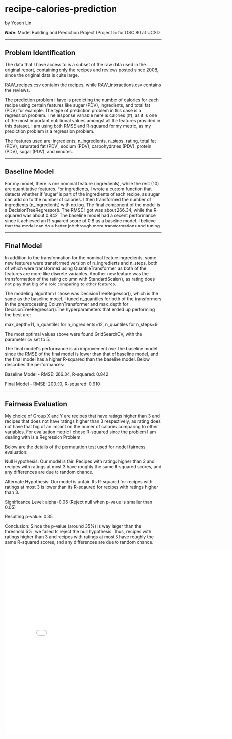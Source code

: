 # recipe-calories-prediction

by Yosen Lin

***Note***: Model Building and Prediction Project (Project 5) for DSC 80 at UCSD

---

## Problem Identification

The data that I have access to is a subset of the raw data used in the original report, containing only the recipes and reviews posted since 2008, since the original data is quite large.

RAW_recipes.csv contains the recipes, while RAW_interactions.csv contains the reviews.

The prediction problem I have is predicting the number of calories for each recipe using certain features like sugar (PDV), ingredients, and total fat (PDV) for example. The type of prediction problem in this case is a regression problem. The response variable here is calories (#), as it is one of the most important nutritional values amongst all the features provided in this dataset. I am using both RMSE and R-squared for my metric, as my prediction problem is a regression problem.

The features used are: ingredients, n_ingredients, n_steps, rating, total fat (PDV), saturated fat (PDV), sodium (PDV), carbohydrates (PDV), protein (PDV), sugar (PDV), and minutes.

---

## Baseline Model

For my model, there is one nominal feature (ingredients), while the rest (10) are quantitative features. For ingredients, I wrote a custom function that detects whether if 'sugar' is part of the ingredients of each recipe, as sugar can add on to the number of calories. I then transformed the number of ingredients (n_ingredients) with np.log. The final component of the model is a DecisionTreeRegressor(). The RMSE I got was about 266.34, while the R-squared was about 0.842. The baseline model had a decent performance since it achieved an R-squared score of 0.8 as a baseline model. I believe that the model can do a better job through more transformations and tuning.

---

## Final Model
In addition to the transformation for the nominal feature ingredients, some new features were transformed version of n_ingredients and n_steps, both of which were transformed using QuantileTransformer, as both of the features are more like discrete variables. Another new feature was the transformation of the rating column with StandardScaler(), as rating does not play that big of a role comparing to other features.

The modeling algorithm I chose was DecisionTreeRegressor(), which is the same as the baseline model. I tuned n_quantiles for both of the transformers in the preprocessing ColumnTransformer and max_depth for DecisionTreeRegressor().The hyperparameters that ended up performing the best are: 

max_depth=11, n_quantiles for n_ingredients=12, n_quantiles for n_steps=9

The most optimal values above were found GridSearchCV, with the parameter cv set to 5. 

The final model's performance is an improvement over the baseline model since the RMSE of the final model is lower than that of baseline model, and the final model has a higher R-squared than the baseline model. Below describes the performances:

Baseline Model - RMSE: 266.34, R-squared: 0.842

Final Model - RMSE: 200.90, R-squared: 0.910

---

## Fairness Evaluation

My choice of Group X and Y are recipes that have ratings higher than 3 and recipes that does not have ratings higher than 3 respectively, as rating does not have that big of an impact on the numer of calories comparing to other variables. For evaluation metric I chose R-squared since the problem I am dealing with is a Regression Problem. 

Below are the details of the permutation test used for model fairness evaluation:

Null Hypothesis: Our model is fair. Recipes with ratings higher than 3 and recipes with ratings at most 3 have roughly the same R-squared scores, and any differences are due to random chance.

Alternate Hypothesis: Our model is unfair. Its R-squared for recipes with ratings at most 3 is lower than its R-sqaured for recipes with ratings higher than 3.

Significance Level: alpha=0.05 (Reject null when p-value is smaller than 0.05)

Resulting p-value: 0.35

Conclusion: 
Since the p-value (around 35%) is way larger than the threshold 5%, we failed to reject the null hypothesis. Thus, recipes with ratings higher than 3 and recipes with ratings at most 3 have roughly the same R-squared scores, and any differences are due to random chance.

<iframe src="assets/fairness_hypo_test_updated.html" width=800 height=600 frameBorder=0></iframe>